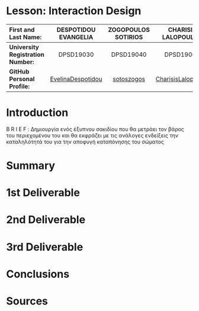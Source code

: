 # Lesson: Interaction Design

|**First and Last Name:** | DESPOTIDOU EVANGELIA | ZOGOPOULOS SOTIRIOS | CHARISIS LALOPOULOS |
| :----- | :--------: | :--------------------: | :---------------: |
|**University Registration Number:** | DPSD19030 | DPSD19040 | DPSD19064 |
|**GitHub Personal Profile:** | [EvelinaDespotidou](https://github.com/Evedes01) | [sotoszogos](https://github.com/sotoszogos) | [CharisisLalopoulos](https://github.com/CharisisLalopoulos)



# Introduction 
<!-- θα γράψουμε λίγο για εμάς και το brief -->
B R I E F : Δημιουργία ενός έξυπνου σακιδίου που θα μετράει τον βάρος του περιεχομένου του και θα εκφράζει με τις ανάλογες ενδείξεις την καταληλότητά του για την αποφυγή καταπόνησης του σώματος

# Summary


# 1st Deliverable


# 2nd Deliverable


# 3rd Deliverable 


# Conclusions


# Sources

